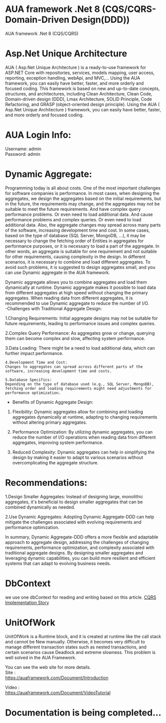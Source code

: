 # AUA framework .Net 8 (CQS/CQRS-Domain-Driven Design(DDD))
AUA framework .Net 8 (CQS/CQRS)

# Asp.Net Unique Architecture
AUA ( Asp.Net Unique Architecture ) is a ready-to-use framework for ASP.NET Core with repositories, services, models mapping, user access, reporting, exception handling, webApi, and MVC,... Using the AUA framework, you can easily have better, faster, and more orderly and focused coding. This framework is based on new and up-to-date concepts, structures, and architectures, including Clean Architecture, Clean Code, Domain-driven design (DDD), Lmax Architecture, SOLID Principle, Code Refactoring, and GRASP (object-oriented design principle). Using the AUA ( Asp.Net Unique Architecture ) framework, you can easily have better, faster, and more orderly and focused coding. 

# AUA Login Info:
Username: admin
<br/>
Password: admin

# Dynamic Aggregate:

Programming today is all about costs. One of the most important challenges for software companies is performance.
In most cases, when designing the aggregates, we design the aggregates based on the initial requirements, but in the future, the requirements may change, and the aggregates may not be suitable to meet the future requirements.
And have complex query performance problems. Or even need to load additional data. And cause performance problems and complex queries. Or even need to load additional data. Also, the aggregate changes may spread across many parts of the software, increasing development time and cost.
In some cases, based on the type of database (SQL Server, MongoDB, ...), it may be necessary to change the fetching order of Entities in aggregates for performance purposes, or it is necessary to load a part of the aggregate.
In other words, an aggregate is suitable for one requirement and not suitable for other requirements, causing complexity in the design. In different scenarios, it is necessary to combine and load different aggregates.
To avoid such problems, it is suggested to design aggregates small, and you can use Dynamic aggregate in the AUA framework.

Dynamic aggregate allows you to combine aggregates and load them dynamically at runtime. Dynamic aggregate makes it possible to load data from different aggregates at high speed without changing the primary aggregates.
When reading data from different aggregates, it is recommended to use Dynamic aggregate to reduce the number of I/O.
<br/>
-Challenges with Traditional Aggregate Design:

   1.Changing Requirements: 
   Initial aggregate designs may not be suitable for future requirements, leading to performance issues and complex queries.

  2.Complex Query Performance:
   As aggregates grow or change, querying them can become complex and slow, affecting system performance.

   3.Data Loading: There might be a need to load additional data, which can further impact performance.

    4.Development Time and Cost: 
    Changes to aggregates can spread across different parts of the software, increasing development time and costs.

    5.Database Specifics:
    Depending on the type of database used (e.g., SQL Server, MongoDB), fetching order and loading requirements might need adjustments for performance optimization.

- Benefits of Dynamic Aggregate Design:

 1. Flexibility:
   Dynamic aggregates allow for combining and loading aggregates dynamically at runtime, adapting to changing requirements without altering primary aggregates.

   2. Performance Optimization: 
   By utilizing dynamic aggregates, you can reduce the number of I/O operations when reading data from different aggregates, improving system performance.

   3.  Reduced Complexity:
    Dynamic aggregates can help in simplifying the design by making it easier to adapt to various scenarios without overcomplicating the aggregate structure.

# Recommendations:

 1.Design Smaller Aggregates: 
  Instead of designing large, monolithic aggregates, it's beneficial to design smaller aggregates that can be combined dynamically as needed.

 2.Use Dynamic Aggregates:
   Adopting Dynamic Aggregate-DDD can help mitigate the challenges associated with evolving requirements and performance optimization.

In summary, Dynamic Aggregate-DDD offers a more flexible and adaptable approach to aggregate design, addressing the challenges of changing requirements, performance optimization, and complexity associated with traditional aggregate designs. By designing smaller aggregates and leveraging dynamic capabilities, you can build more resilient and efficient systems that can adapt to evolving business needs.

# DbContext
we use one dbContext for reading and writing based on this article.
<a  href='https://www.linkedin.com/pulse/cqrs-implementation-story-rahim-lotfi-ffy3f/?trackingId=ETZdQKTSTf6QYHDJG5dplw%3D%3D' target='_blank' >
CQRS Implementation Story
</a>

# UnitOfWork
UnitOfWork is a Runtime block, and it is created at runtime like the call stack and cannot be New manually. 
Otherwise, it becomes very difficult to manage different transaction states such as nested transactions, and certain scenarios cause Deadlock and extreme slowness.
This problem is well solved in the AUA Framework.


You can see the web site for more details. <br/>
Site : <br/>
https://auaframework.com/Document/Introduction

Video : <br/>
https://auaframework.com/Document/VideoTutorial

# Documentation is being completed...
